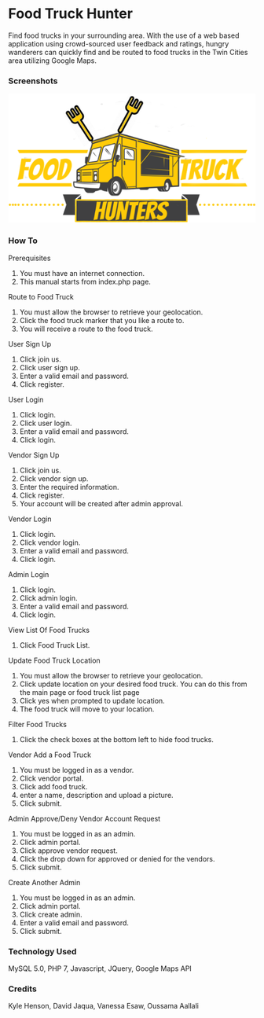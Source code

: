 # Food Truck Hunter
Find food trucks in your surrounding area. 
With the use of a web based application using crowd-sourced user feedback and ratings, 
hungry wanderers can quickly find and be routed to food trucks in the Twin Cities area utilizing Google Maps.

### Screenshots ###


<p align="center">
  <img src="images/logo.png">
</p>

### How To ###
Prerequisites 
1. You must have an internet connection.
2. This manual starts from index.php page.

Route to Food Truck
1. You must allow the browser to retrieve your geolocation.
2. Click the food truck marker that you like a route to.
3. You will receive a route to the food truck.

User Sign Up
1. Click join us.
2. Click user sign up.
3. Enter a valid email and password.
4. Click register.

User Login
1. Click login.
2. Click user login.
3. Enter a valid email and password.
4. Click login.

Vendor Sign Up
1. Click join us.
2. Click vendor sign up.
3. Enter the required information.
4. Click register.
5. Your account will be created after admin approval.

Vendor Login
1. Click login.
2. Click vendor login.
3. Enter a valid email and password.
4. Click login.

Admin Login
1. Click login.
2. Click admin login.
3. Enter a valid email and password.
4. Click login.

View List Of Food Trucks
1. Click Food Truck List.

Update Food Truck Location
1. You must allow the browser to retrieve your geolocation.
2. Click update location on your desired food truck. You can do this from the main page or food truck list page
3. Click yes when prompted to update location.
4. The food truck will move to your location.

Filter Food Trucks
1. Click the check boxes at the bottom left to hide food trucks.

Vendor Add a Food Truck
1. You must be logged in as a vendor.
2. Click vendor portal.
3. Click add food truck.
4. enter a name, description and upload a picture.
5. Click submit.

Admin Approve/Deny Vendor Account Request
1. You must be logged in as an admin.
2. Click admin portal.
3. Click approve vendor request.
4. Click the drop down for approved or denied for the vendors.
5. Click submit.

Create Another Admin
1. You must be logged in as an admin.
2. Click admin portal.
3. Click create admin.
4. Enter a valid email and password.
5. Click submit.

### Technology Used ### 
MySQL 5.0, PHP 7, Javascript, JQuery, Google Maps API

### Credits ###
Kyle Henson, David Jaqua, Vanessa Esaw, Oussama Aallali
